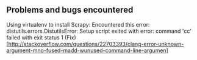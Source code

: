 ## Problems and bugs encountered
Using virtualenv to install Scrapy:
Encountered this error: distutils.errors.DistutilsError: Setup script
exited with error: command 'cc' failed with exit status 1
(Fix)[http://stackoverflow.com/questions/22703393/clang-error-unknown-argument-mno-fused-madd-wunused-command-line-argumen]
